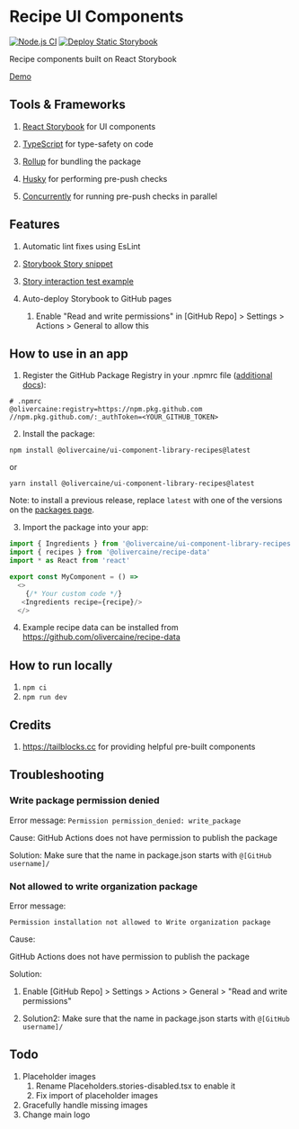 # Recipe UI Components

[![Node.js CI](https://github.com/olivercaine/ui-component-library/actions/workflows/node.js.yml/badge.svg)](https://github.com/olivercaine/ui-component-library/actions/workflows/node.js.yml) [![Deploy Static Storybook](https://github.com/olivercaine/ui-component-library/actions/workflows/storybook.yml/badge.svg)](https://github.com/olivercaine/ui-component-library/actions/workflows/storybook.yml)

Recipe components built on React Storybook

[Demo](https://olivercaine.github.io/ui-component-library-recipes)

## Tools & Frameworks

1. [React Storybook](https://storybook.js.org/) for UI components

2. [TypeScript](https://www.typescriptlang.org/) for type-safety on code

3. [Rollup](https://rollupjs.org/) for bundling the package

4. [Husky](https://typicode.github.io/husky) for performing pre-push checks

5. [Concurrently](https://www.npmjs.com/package/concurrently) for running pre-push checks in parallel

## Features

1. Automatic lint fixes using EsLint

2. [Storybook Story snippet](.vscode/snippets.code-snippets)

3. [Story interaction test example](src/ui/basics/Button.stories.tsx)

4. Auto-deploy Storybook to GitHub pages
   
   1. Enable "Read and write permissions" in [GitHub Repo] > Settings > Actions > General to allow this

## How to use in an app

1. Register the GitHub Package Registry in your .npmrc file ([additional docs](https://docs.github.com/en/packages/working-with-a-github-packages-registry/working-with-the-npm-registry)):

```
# .npmrc
@olivercaine:registry=https://npm.pkg.github.com
//npm.pkg.github.com/:_authToken=<YOUR_GITHUB_TOKEN>
```

2. Install the package:

```
npm install @olivercaine/ui-component-library-recipes@latest
```
or
```
yarn install @olivercaine/ui-component-library-recipes@latest
```

Note: to install a previous release, replace `latest` with one of the versions on the [packages page](https://github.com/users/olivercaine/packages?repo_name=ui-component-library-recipes).

3. Import the package into your app:

```typescript
import { Ingredients } from '@olivercaine/ui-component-library-recipes'
import { recipes } from '@olivercaine/recipe-data'
import * as React from 'react'

export const MyComponent = () =>
  <>
    {/* Your custom code */}
   <Ingredients recipe={recipe}/>
  </>
```

4. Example recipe data can be installed from https://github.com/olivercaine/recipe-data

## How to run locally

1. `npm ci`
2. `npm run dev`

## Credits

1. https://tailblocks.cc for providing helpful pre-built components

## Troubleshooting

### Write package permission denied

Error message: `Permission permission_denied: write_package`

Cause: GitHub Actions does not have permission to publish the package

Solution: Make sure that the name in package.json starts with `@[GitHub username]/`

### Not allowed to write organization package

Error message: 
```
Permission installation not allowed to Write organization package
```

Cause: 

GitHub Actions does not have permission to publish the package

Solution:

1. Enable [GitHub Repo] > Settings > Actions > General > "Read and write permissions"

2. Solution2: Make sure that the name in package.json starts with `@[GitHub username]/`

## Todo

1. Placeholder images    
   1. Rename Placeholders.stories-disabled.tsx to enable it
   2. Fix import of placeholder images
2. Gracefully handle missing images
3. Change main logo
